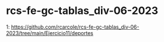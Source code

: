 # rcs-fe-gc-tablas_div-06-2023

1:
https://github.com/rcarcole/rcs-fe-gc-tablas_div-06-2023/tree/main/Ejercicio11/deportes

